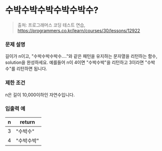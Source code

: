 # 수박수박수박수박수박수?
> 출처: 프로그래머스 코딩 테스트 연습, https://programmers.co.kr/learn/courses/30/lessons/12922

### 문제 설명
길이가 n이고, "수박수박수박수...."와 같은 패턴을 유지하는 문자열을 리턴하는 함수, solution을 완성하세요. 예를들어 n이 4이면 "수박수박"을 리턴하고 3이라면 "수박수"를 리턴하면 됩니다.

### 제한 조건
n은 길이 10,000이하인 자연수입니다.

### 입출력 예
n | return
---|---
3 | "수박수"
4 | "수박수박"
